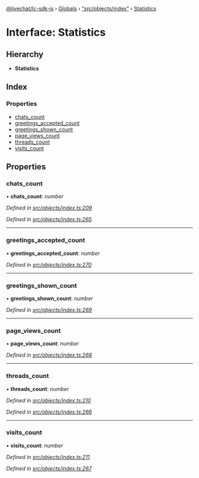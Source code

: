 [@livechat/lc-sdk-js](../README.md) › [Globals](../globals.md) › ["src/objects/index"](../modules/_src_objects_index_.md) › [Statistics](_src_objects_index_.statistics.md)

# Interface: Statistics

## Hierarchy

* **Statistics**

## Index

### Properties

* [chats_count](_src_objects_index_.statistics.md#chats_count)
* [greetings_accepted_count](_src_objects_index_.statistics.md#greetings_accepted_count)
* [greetings_shown_count](_src_objects_index_.statistics.md#greetings_shown_count)
* [page_views_count](_src_objects_index_.statistics.md#page_views_count)
* [threads_count](_src_objects_index_.statistics.md#threads_count)
* [visits_count](_src_objects_index_.statistics.md#visits_count)

## Properties

###  chats_count

• **chats_count**: *number*

*Defined in [src/objects/index.ts:209](https://github.com/livechat/lc-sdk-js/blob/21d7a55/src/objects/index.ts#L209)*

*Defined in [src/objects/index.ts:265](https://github.com/livechat/lc-sdk-js/blob/21d7a55/src/objects/index.ts#L265)*

___

###  greetings_accepted_count

• **greetings_accepted_count**: *number*

*Defined in [src/objects/index.ts:270](https://github.com/livechat/lc-sdk-js/blob/21d7a55/src/objects/index.ts#L270)*

___

###  greetings_shown_count

• **greetings_shown_count**: *number*

*Defined in [src/objects/index.ts:269](https://github.com/livechat/lc-sdk-js/blob/21d7a55/src/objects/index.ts#L269)*

___

###  page_views_count

• **page_views_count**: *number*

*Defined in [src/objects/index.ts:268](https://github.com/livechat/lc-sdk-js/blob/21d7a55/src/objects/index.ts#L268)*

___

###  threads_count

• **threads_count**: *number*

*Defined in [src/objects/index.ts:210](https://github.com/livechat/lc-sdk-js/blob/21d7a55/src/objects/index.ts#L210)*

*Defined in [src/objects/index.ts:266](https://github.com/livechat/lc-sdk-js/blob/21d7a55/src/objects/index.ts#L266)*

___

###  visits_count

• **visits_count**: *number*

*Defined in [src/objects/index.ts:211](https://github.com/livechat/lc-sdk-js/blob/21d7a55/src/objects/index.ts#L211)*

*Defined in [src/objects/index.ts:267](https://github.com/livechat/lc-sdk-js/blob/21d7a55/src/objects/index.ts#L267)*
